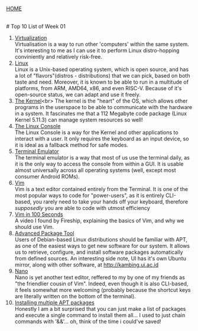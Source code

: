 [HOME](../README.md)

<br>
# Top 10 List of Week 01

1. [Virtualization](https://en.wikipedia.org/wiki/Virtualization)<br>
Virtualisation is a way to run other 'computers' within the same system. It's interesting to me as I can use it to perform Linux distro-hopping conviniently and relatively risk-free.
2. [Linux](https://en.wikipedia.org/wiki/Linux)<br>
Linux is a Unix-based operating system, which is open source, and has a lot of "flavors"(distros - distributions) that we can pick, based on both taste and need. Moreover, it is known to be able to run in a multitude of platforms, from ARM, AMD64, x86, and even RISC-V. Because of it's open-source status, we can adapt and use it freely.
3. [The Kernel](https://en.wikipedia.org/wiki/Kernel_(operating_system))<br>
The kernel is the "heart" of the OS, which allows other programs in the userspace to be able to communicate with the hardware in a system. It fascinates me that a 112 Megabyte code package (Linux Kernel 5.11.3) can manage system resources so well!
4. [The Linux Console](https://en.wikipedia.org/wiki/Linux_console)<br>
The Linux Console is a way for the Kernel and other applications to interact with a user. It only requires the keyboard as an input device, so it is ideal as a fallback method for safe modes.
5. [Terminal Emulator](https://en.wikipedia.org/wiki/Terminal_emulator)<br>
The terminal emulator is a way that most of us use the terminal daily, as it is the only way to access the console from within a GUI. It is usable almost universally across all operating systems (well, except most consumer Android ROMs).
6. [Vim](https://en.wikipedia.org/wiki/Vim)<br>
Vim is a text editor contained entirely from the Terminal. It is one of the most popular ways to code for "power-users", as it is entirely CLI-based, you rarely need to take your hands off your keyboard, therefore *supposedly* you are able to code with utmost efficiency
7. [Vim in 100 Seconds](https://www.youtube.com/watch?v=-txKSRn0qeA&t=148s)<br>
A video I found by Fireship, explaining the basics of Vim, and why we should use Vim.
8. [Advanced Package Tool](https://en.wikipedia.org/wiki/APT_(software))<br>
Users of Debian-based Linux distributions should be familiar with APT, as one of the easiest ways to get new software for our system. It allows us to retrieve, configure, and install software packages automatically from defined sources. An interesting side note, UI has it's own Ubuntu mirror, along with other software, at http://kambing.ui.ac.id
9. [Nano](https://en.wikipedia.org/wiki/GNU_nano)<br>
Nano is yet another text editor, reffered to my by one of my friends as "the friendlier cousin of Vim". Indeed, even though it is also CLI-based, it feels somewhat more welcoming (probably because the shortcut keys are literally written on the bottom of the terminal).
10. [Installing multiple APT packages](https://osp4diss.vlsm.org/MoreDebianPackages.html)<br>
Honestly I am a bit surprised that you can just make a list of packages and execute a single command to install them all... I used to just chain commands with '&&'... oh, think of the time i could've saved!
